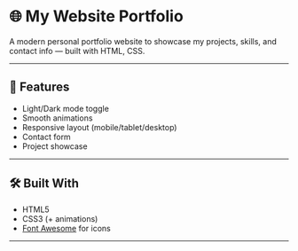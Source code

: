 # 🌐 My Website Portfolio

A modern personal portfolio website to showcase my projects, skills, and contact info — built with HTML, CSS.

---

## 🚀 Features

- Light/Dark mode toggle
- Smooth animations
- Responsive layout (mobile/tablet/desktop)
- Contact form
- Project showcase

---

## 🛠️ Built With

- HTML5
- CSS3 (+ animations)
- [Font Awesome](https://fontawesome.com/) for icons

---

